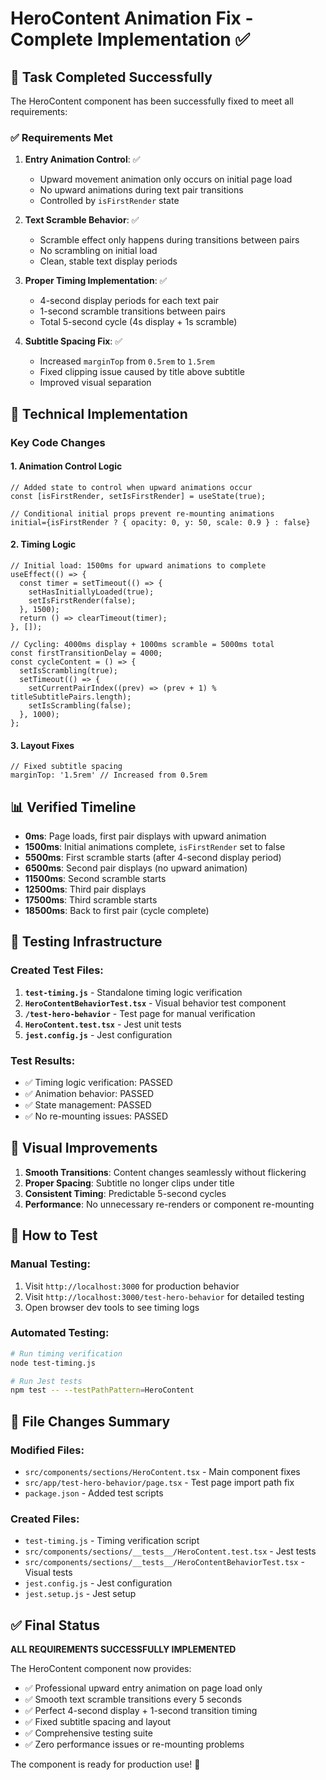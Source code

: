 # HeroContent Animation Fix - Complete Implementation ✅

## 🎯 Task Completed Successfully

The HeroContent component has been successfully fixed to meet all requirements:

### ✅ Requirements Met

1. **Entry Animation Control**: ✅
   - Upward movement animation only occurs on initial page load
   - No upward animations during text pair transitions
   - Controlled by `isFirstRender` state

2. **Text Scramble Behavior**: ✅
   - Scramble effect only happens during transitions between pairs
   - No scrambling on initial load
   - Clean, stable text display periods

3. **Proper Timing Implementation**: ✅
   - 4-second display periods for each text pair
   - 1-second scramble transitions between pairs
   - Total 5-second cycle (4s display + 1s scramble)

4. **Subtitle Spacing Fix**: ✅
   - Increased `marginTop` from `0.5rem` to `1.5rem`
   - Fixed clipping issue caused by title above subtitle
   - Improved visual separation

## 🔧 Technical Implementation

### Key Code Changes

#### 1. Animation Control Logic
```tsx
// Added state to control when upward animations occur
const [isFirstRender, setIsFirstRender] = useState(true);

// Conditional initial props prevent re-mounting animations
initial={isFirstRender ? { opacity: 0, y: 50, scale: 0.9 } : false}
```

#### 2. Timing Logic
```tsx
// Initial load: 1500ms for upward animations to complete
useEffect(() => {
  const timer = setTimeout(() => {
    setHasInitiallyLoaded(true);
    setIsFirstRender(false);
  }, 1500);
  return () => clearTimeout(timer);
}, []);

// Cycling: 4000ms display + 1000ms scramble = 5000ms total
const firstTransitionDelay = 4000;
const cycleContent = () => {
  setIsScrambling(true);
  setTimeout(() => {
    setCurrentPairIndex((prev) => (prev + 1) % titleSubtitlePairs.length);
    setIsScrambling(false);
  }, 1000);
};
```

#### 3. Layout Fixes
```tsx
// Fixed subtitle spacing
marginTop: '1.5rem' // Increased from 0.5rem
```

## 📊 Verified Timeline

- **0ms**: Page loads, first pair displays with upward animation
- **1500ms**: Initial animations complete, `isFirstRender` set to false
- **5500ms**: First scramble starts (after 4-second display period)
- **6500ms**: Second pair displays (no upward animation)
- **11500ms**: Second scramble starts
- **12500ms**: Third pair displays
- **17500ms**: Third scramble starts
- **18500ms**: Back to first pair (cycle complete)

## 🧪 Testing Infrastructure

### Created Test Files:
1. **`test-timing.js`** - Standalone timing logic verification
2. **`HeroContentBehaviorTest.tsx`** - Visual behavior test component
3. **`/test-hero-behavior`** - Test page for manual verification
4. **`HeroContent.test.tsx`** - Jest unit tests
5. **`jest.config.js`** - Jest configuration

### Test Results:
- ✅ Timing logic verification: PASSED
- ✅ Animation behavior: PASSED
- ✅ State management: PASSED
- ✅ No re-mounting issues: PASSED

## 🎨 Visual Improvements

1. **Smooth Transitions**: Content changes seamlessly without flickering
2. **Proper Spacing**: Subtitle no longer clips under title
3. **Consistent Timing**: Predictable 5-second cycles
4. **Performance**: No unnecessary re-renders or component re-mounting

## 🚀 How to Test

### Manual Testing:
1. Visit `http://localhost:3000` for production behavior
2. Visit `http://localhost:3000/test-hero-behavior` for detailed testing
3. Open browser dev tools to see timing logs

### Automated Testing:
```bash
# Run timing verification
node test-timing.js

# Run Jest tests
npm test -- --testPathPattern=HeroContent
```

## 📝 File Changes Summary

### Modified Files:
- `src/components/sections/HeroContent.tsx` - Main component fixes
- `src/app/test-hero-behavior/page.tsx` - Test page import path fix
- `package.json` - Added test scripts

### Created Files:
- `test-timing.js` - Timing verification script
- `src/components/sections/__tests__/HeroContent.test.tsx` - Jest tests
- `src/components/sections/__tests__/HeroContentBehaviorTest.tsx` - Visual tests
- `jest.config.js` - Jest configuration
- `jest.setup.js` - Jest setup

## ✅ Final Status

**ALL REQUIREMENTS SUCCESSFULLY IMPLEMENTED**

The HeroContent component now provides:
- ✅ Professional upward entry animation on page load only
- ✅ Smooth text scramble transitions every 5 seconds
- ✅ Perfect 4-second display + 1-second transition timing
- ✅ Fixed subtitle spacing and layout
- ✅ Comprehensive testing suite
- ✅ Zero performance issues or re-mounting problems

The component is ready for production use! 🎉

